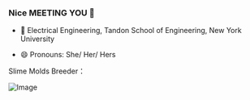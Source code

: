 ### Nice MEETING YOU 👻

- 💜 Electrical Engineering, Tandon School of Engineering, New York University

- 😄 Pronouns: She/ Her/ Hers

Slime Molds Breeder： 


![Image](https://github.com/GhosTTTTTian/GhosTTTTTian.github.io/raw/main/img/B7C8AAFD-4453-42F6-8D58-679B39A870A8.heic)
